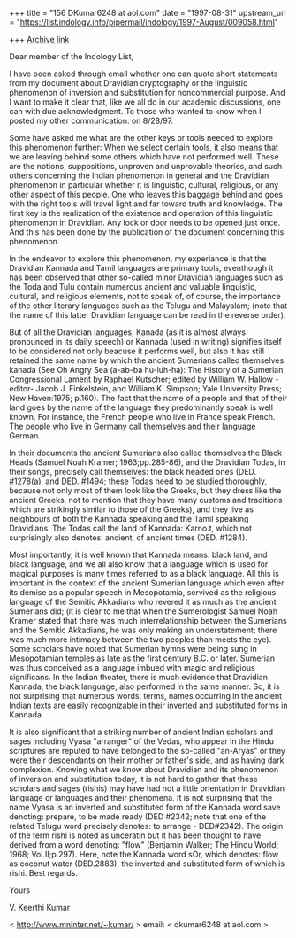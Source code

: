 +++
title = "156 DKumar6248 at aol.com"
date = "1997-08-31"
upstream_url = "https://list.indology.info/pipermail/indology/1997-August/009058.html"

+++
[Archive link](https://list.indology.info/pipermail/indology/1997-August/009058.html)

Dear member of the Indology List,

I have been asked through email whether one can quote short statements from
my document about Dravidian cryptography or the linguistic phenomenon of
 inversion and substitution for noncommercial purpose. And I want to make it
clear that, like we all do in our academic discussions, one can with due
acknowledgment. To those who wanted to know when I posted my other
communication: on 8/28/97. 

Some have asked me what are the other keys or tools needed to explore this
phenomenon further: When we select certain tools, it also means that we are
leaving behind some others which have not performed well. These are the
notions, suppositions, unproven and unprovable theories, and such others
concerning the Indian phenomenon in general and the Dravidian phenomenon in
particular whether it is linguistic, cultural, religious, or any other aspect
of this people. One who leaves this baggage behind and goes with the right
tools will travel light and far toward truth and knowledge. The first key is
the realization of the existence and operation of this linguistic phenomenon
in Dravidian. Any lock or door needs to be opened just once. And this has
been done by the publication of the document concerning this phenomenon.

In the endeavor to explore this phenomenon, my experiance is that the
Dravidian Kannada and Tamil languages are primary tools, eventhough it has
been observed that other so-called minor Dravidian languages such as the Toda
and Tulu contain numerous ancient and valuable linguistic, cultural, and
religious elements, not to speak of, of course, the importance of the other
literary languages such as the Telugu and Malayalam; (note that the name of
this latter Dravidian language can be read in the reverse order).

But of all the Dravidian languages, Kanada (as it is almost always pronounced
in its daily speech) or Kannada (used in writing) signifies itself to be
considered not only beacuse it performs well, but also it has still retained
the same name by which the ancient Sumerians called themselves: kanada (See
 Oh Angry Sea (a-ab-ba  hu-luh-ha): The History of a Sumerian Congressional
Lament by Raphael Kutscher; edited by William W. Hallow  -editor- Jacob J.
Finkelstein, and William K. Simpson; Yale University Press; New Haven:1975;
p.160). The fact that the name of a people and that of their land goes by the
name of the language they predominantly speak is well known. For instance,
the French people who live in France speak French. The people who live in
Germany call themselves and their language German.

In their documents the ancient Sumerians also called themselves the Black
Heads (Samuel Noah Kramer; 1963;pp.285-86), and the Dravidian Todas, in their
songs, precisely call themselves: the black headed ones (DED. #1278(a), and
DED. #1494; these Todas need to be studied thoroughly, because not only most
of them look like the Greeks, but they dress like the ancient Greeks, not to
mention that they have many customs and traditions which are  strikingly
similar to those of the Greeks), and they live as neighbours of both the
Kannada speaking and the Tamil speaking Dravidians. The Todas call the land
of Kannada: Karno.t, which not surprisingly also denotes: ancient, of ancient
times (DED. #1284).

Most importantly, it is well known that Kannada means: black land, and black
language, and we all also know that a language which is used for magical
purposes is many times referred to as a black language. All this is important
in the context of  the ancient Sumerian language which even after its demise
as a popular speech in Mesopotamia, servived as the religious language of the
Semitic Akkadians who revered it as much as the ancient Sumerians did; (it is
clear to me that when the  Sumerologist Samuel Noah Kramer stated that there
was much interrelationship  between the Sumerians and the Semitic Akkadians,
he was only making an understatement; there was much more intimacy between
the two peoples than meets the eye). Some scholars have noted that Sumerian
hymns were being sung in Mesopotamian temples as late as the first century
B.C. or later. Sumerian was thus conceived as a language imbued with magic
and religious significans. In the Indian theater, there is much evidence that
 Dravidian Kannada, the black language, also performed in the same manner.
So, it is not surprising that numerous words, terms, names occurring in the
ancient Indian texts are easily recognizable in their inverted and
substituted forms in Kannada.

It is also significant that a striking number of ancient Indian scholars and
sages including Vyasa "arranger" of the Vedas, who appear in the Hindu
scriptures are reputed to have belonged to the so-called "an-Aryas" or they
were their descendants  on their mother or father's side, and as having dark
complexion. Knowing what we know about Dravidian and its phenomenon of
inversion and substitution today, it is not hard to gather that these
scholars and sages (rishis) may have had not a little orientation in
Dravidian language or languages and their phenomena. It is not surprising
that the name Vyasa is an inverted and substituted form of the Kannada word
save denoting: prepare, to be made ready (DED #2342; note that one of the
related Telugu word precisely denotes: to arrange - DED#2342). The origin of
the term rishi is noted as unceratin but it has been thought to have derived
from a word denoting: "flow" (Benjamin Walker; The Hindu World; 1968;
Vol.II;p.297). Here, note the Kannada word sOr, which denotes: flow as
coconut water (DED.2883), the inverted and substituted form of which is
rishi. Best regards.

Yours

V. Keerthi Kumar

<  http://www.mninter.net/~kumar/  >
email:  <  dkumar6248 at aol.com  >  





